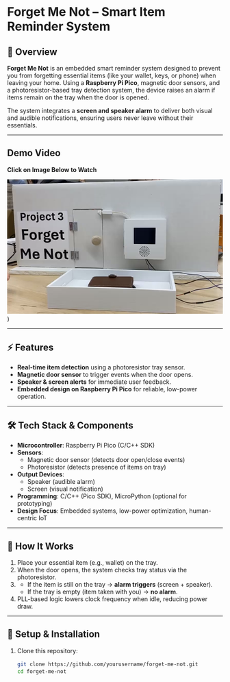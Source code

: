 # Forget Me Not – Smart Item Reminder System

## 📖 Overview
**Forget Me Not** is an embedded smart reminder system designed to prevent you from forgetting essential items (like your wallet, keys, or phone) when leaving your home. Using a **Raspberry Pi Pico**, magnetic door sensors, and a photoresistor-based tray detection system, the device raises an alarm if items remain on the tray when the door is opened.  

The system integrates a **screen and speaker alarm** to deliver both visual and audible notifications, ensuring users never leave without their essentials.

---

## Demo Video
**Click on Image Below to Watch**

[![Watch the demo](thumbnail.png)](https://youtu.be/QnvRQJowsJ8))

---

## ⚡ Features
- **Real-time item detection** using a photoresistor tray sensor.  
- **Magnetic door sensor** to trigger events when the door opens.  
- **Speaker & screen alerts** for immediate user feedback.  
- **Embedded design on Raspberry Pi Pico** for reliable, low-power operation.  

---

## 🛠️ Tech Stack & Components
- **Microcontroller**: Raspberry Pi Pico (C/C++ SDK)  
- **Sensors**:  
  - Magnetic door sensor (detects door open/close events)  
  - Photoresistor (detects presence of items on tray)  
- **Output Devices**:  
  - Speaker (audible alarm)  
  - Screen (visual notification)  
- **Programming**: C/C++ (Pico SDK), MicroPython (optional for prototyping)  
- **Design Focus**: Embedded systems, low-power optimization, human-centric IoT  

---

## 🔧 How It Works
1. Place your essential item (e.g., wallet) on the tray.  
2. When the door opens, the system checks tray status via the photoresistor.  
3. - If the item is still on the tray → **alarm triggers** (screen + speaker).  
   - If the tray is empty (item taken with you) → **no alarm**.  
4. PLL-based logic lowers clock frequency when idle, reducing power draw.  

---

## 🚀 Setup & Installation
1. Clone this repository:
   ```bash
   git clone https://github.com/yourusername/forget-me-not.git
   cd forget-me-not
